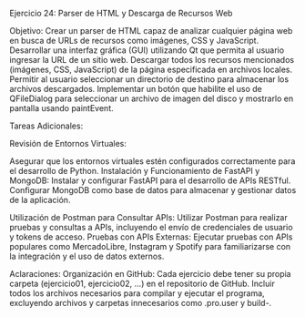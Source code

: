 Ejercicio 24: Parser de HTML y Descarga de Recursos Web

Objetivo:
Crear un parser de HTML capaz de analizar cualquier página web en busca de URLs de recursos como imágenes, CSS y JavaScript.
Desarrollar una interfaz gráfica (GUI) utilizando Qt que permita al usuario ingresar la URL de un sitio web.
Descargar todos los recursos mencionados (imágenes, CSS, JavaScript) de la página especificada en archivos locales.
Permitir al usuario seleccionar un directorio de destino para almacenar los archivos descargados.
Implementar un botón que habilite el uso de QFileDialog para seleccionar un archivo de imagen del disco y mostrarlo en pantalla usando paintEvent.


Tareas Adicionales:

Revisión de Entornos Virtuales:

Asegurar que los entornos virtuales estén configurados correctamente para el desarrollo de Python.
Instalación y Funcionamiento de FastAPI y MongoDB:
Instalar y configurar FastAPI para el desarrollo de APIs RESTful.
Configurar MongoDB como base de datos para almacenar y gestionar datos de la aplicación.

Utilización de Postman para Consultar APIs:
Utilizar Postman para realizar pruebas y consultas a APIs, incluyendo el envío de credenciales de usuario y tokens de acceso.
Pruebas con APIs Externas:
Ejecutar pruebas con APIs populares como MercadoLibre, Instagram y Spotify para familiarizarse con la integración y el uso de datos externos.


Aclaraciones:
Organización en GitHub:
Cada ejercicio debe tener su propia carpeta (ejercicio01, ejercicio02, ...) en el repositorio de GitHub.
Incluir todos los archivos necesarios para compilar y ejecutar el programa, excluyendo archivos y carpetas innecesarios como .pro.user y build-.

